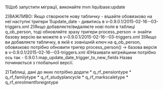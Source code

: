 1)Щоб запустити міграції, виконайте
	mvn liquibase:update

2)ВАЖЛИВО:
	Якщо створюєте нову табличку - вішайте обовязково на неї наступні тригери
	1)update_date - дивитись в v-0.9.0.1/2015-02-16--03-triggers.xml
	2)Якщо добавляєте/видаляєте нові поля в таблиці q_ob_person, тоді обновляйте зразу тригери
	process_person -> знайти базову версію ви можете в v-0.9.0.1/2015-02-16--03-triggers.xml
	3)Якщо ви добавляєте табличку, в якій є зовнішній ключ на q_ob_person, обовязково потрібно
	обновити тригер process_person() -> базова версія в v-0.9.0.1/2015-02-16--03-triggers.xml
	4)Називати мігрейшини потрібно ось так - 0.9.0.1.map_update_date_trigger_to_new_fields
		Назва починається з глобальної версії.
	

2)Таблиці, дані до яких потрібно додати
	* q_rf_pensiontype
	* q_rf_familytype
	* q_rf_studyplancycle
	* q_rf_markscaletype
	* q_rf_enrolmentforeigntype
